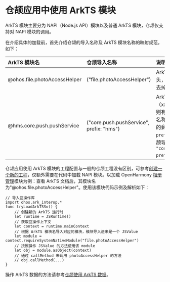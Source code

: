 # 仓颉应用中使用 ArkTS 模块

ArkTS 模块主要分为 NAPI（Node.js API）模块以及普通 ArkTS 模块，仓颉仅支持对 NAPI 模块的调用。

在介绍具体的加载前，首先介绍仓颉的导入名称及 ArkTS 模块名称的映射规范，如下：

| ArkTS 模块名                 | 仓颉导入名称                             | 说明                                                         |
| :--------------------------- | :--------------------------------------- | :----------------------------------------------------------- |
| @ohos.file.photoAccessHelper | ("file.photoAccessHelper")               | ArkTS 模块名以 @ohos 开头，则仓颉导入名称只需要去掉前缀 "@ohos."。 |
| @hms.core.push.pushService   | ("core.push.pushService", prefix: "hms") | ArkTS 模块名以 @xxx （xxx 不为 ohos） 开头，则有两个导入名称，第一个名称为模块名去掉 "@xxx." 的剩余部分，第二个参数为 `prefix: "xxx"`。该例的仓颉导入名称为 `"core.push.pushService", prefix: "hms"`。 |

仓颉应用使用 ArkTS 模块的工程配置与一般的仓颉工程没有区别，可参考[创建一个新的工程](https://docs.openharmony.cn/pages/v5.1/zh-cn/application-dev/quick-start/start-with-ets-stage.md)，仅额外需要在代码中加载 NAPI 模块。以加载 OpenHarmony [相册管理](https://docs.openharmony.cn/pages/v5.1/zh-cn/application-dev/reference/apis-media-library-kit/js-apis-photoAccessHelper.md)模块为例：查看 ArkTS 文档后，其模块名为"@ohos.file.photoAccessHelper"。使用该模块代码示例及解析如下：

```cangjie
// 导入互操作库
import ohos.ark_interop.*
func tryLoadArkTSSo() {
    // 创建新的 ArkTS 运行时
    let runtime = JSRuntime()
    // 获取互操作上下文
    let context = runtime.mainContext
    // 根据 ArkTS 模块名导入对应的模块，模块导入进来是一个 JSValue
    let module = context.requireSystemNativeModule("file.photoAccessHelper")
    // 按照操作 JSValue 的方法使用该 module
    let obj = module.asObject(context)
    // 通过 callMethod 来调用 photoAccessHelper 的方法
    // obj.callMethod(...)
}
```

操作 ArkTS 数据的方法请参考[仓颉使用 ArkTS 数据](./operating_ArkTS_data.md)。
